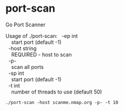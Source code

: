 # port-scan
Go Port Scanner

Usage of ./port-scan:
&nbsp;&nbsp;-ep int \
&nbsp;&nbsp;&nbsp;&nbsp;start port (default -1) \
&nbsp;&nbsp;-host string \
&nbsp;&nbsp;&nbsp;&nbsp;REQUIRED - host to scan \
&nbsp;&nbsp;-p- \
&nbsp;&nbsp;&nbsp;&nbsp;scan all ports \
&nbsp;&nbsp;-sp int \
&nbsp;&nbsp;&nbsp;&nbsp;start port (default -1) \
&nbsp;&nbsp;-t int \
&nbsp;&nbsp;&nbsp;&nbsp;number of threads to use (default 50)

`./port-scan -host scanme.nmap.org -p- -t 10`
